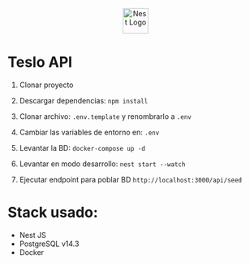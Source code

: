 <p align="center">
  <a href="http://nestjs.com/" target="blank"><img src="https://nestjs.com/img/logo-small.svg" width="50" alt="Nest Logo" /></a>
</p>

# Teslo API

1. Clonar proyecto

2. Descargar dependencias: ```npm install```

3. Clonar archivo: ```.env.template``` y renombrarlo a ```.env```

4. Cambiar las variables de entorno en: ```.env```

5. Levantar la BD: ```docker-compose up -d```

6. Levantar en modo desarrollo: ```nest start --watch```

7. Ejecutar endpoint para poblar BD ```http://localhost:3000/api/seed```

# Stack usado:
* Nest JS
* PostgreSQL v14.3
* Docker